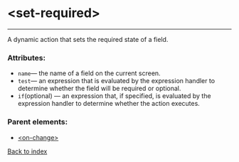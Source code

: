 # \<set-required>

---

A dynamic action that sets the required state of a field.

### Attributes:
* `name`&mdash; the name of a field on the current screen.
* `test`&mdash; an expression that is evaluated by the expression handler to determine whether the field will be required or optional.
* `if`(optional) &mdash; an expression that, if specified, is evaluated by the expression handler to determine whether the action executes.

### Parent elements:
* [\<on-change>](./on-change.md)

[Back to index](./README.md)